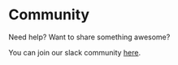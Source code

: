 # Community

Need help? Want to share something awesome?

You can join our slack community [here](https://join.slack.com/t/slack-cx11735/shared_invite/zt-rspf2g13-yQgeakg64SlguWaPW1pXEg).